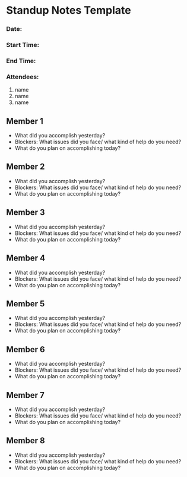 # Standup Notes Template

### Date:

### Start Time:

### End Time:

### Attendees:

1. name
2. name
3. name

## Member 1

- What did you accomplish yesterday?
- Blockers: What issues did you face/ what kind of help do you need?
- What do you plan on accomplishing today?

## Member 2

- What did you accomplish yesterday?
- Blockers: What issues did you face/ what kind of help do you need?
- What do you plan on accomplishing today?

## Member 3

- What did you accomplish yesterday?
- Blockers: What issues did you face/ what kind of help do you need?
- What do you plan on accomplishing today?

## Member 4

- What did you accomplish yesterday?
- Blockers: What issues did you face/ what kind of help do you need?
- What do you plan on accomplishing today?

## Member 5

- What did you accomplish yesterday?
- Blockers: What issues did you face/ what kind of help do you need?
- What do you plan on accomplishing today?

## Member 6

- What did you accomplish yesterday?
- Blockers: What issues did you face/ what kind of help do you need?
- What do you plan on accomplishing today?

## Member 7

- What did you accomplish yesterday?
- Blockers: What issues did you face/ what kind of help do you need?
- What do you plan on accomplishing today?

## Member 8

- What did you accomplish yesterday?
- Blockers: What issues did you face/ what kind of help do you need?
- What do you plan on accomplishing today?
